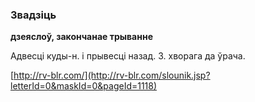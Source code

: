 ### Звадзіць
**дзеяслоў, закончанае трыванне**

Адвесці куды-н. і прывесці назад. З. хворага да ўрача.

<a rel="author">[http://rv-blr.com/](http://rv-blr.com/slounik.jsp?letterId=0&maskId=0&pageId=1118)</a>
